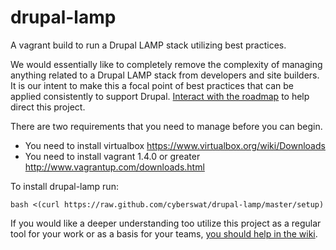 # drupal-lamp #

A vagrant build to run a Drupal LAMP stack utilizing best practices.

We would essentially like to completely remove the complexity of managing anything related to a Drupal LAMP stack from developers and site builders. It is our intent to make this a focal point of best practices that can be applied consistently to support Drupal.  [Interact with the roadmap](https://github.com/cyberswat/drupal-lamp/issues/milestones) to help direct this project.

There are two requirements that you need to manage before you can begin.
* You need to install virtualbox https://www.virtualbox.org/wiki/Downloads
* You need to install vagrant 1.4.0 or greater http://www.vagrantup.com/downloads.html

To install drupal-lamp run:
````
bash <(curl https://raw.github.com/cyberswat/drupal-lamp/master/setup)
````
If you would like a deeper understanding too utilize this project as a regular tool for your work or as a basis for your teams, [you should help in the wiki](https://github.com/cyberswat/drupal-lamp/wiki/_pages).
